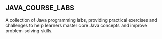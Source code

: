 ## JAVA_COURSE_LABS
A collection of Java programming labs, providing practical exercises and challenges to help learners master core Java concepts and improve problem-solving skills.
